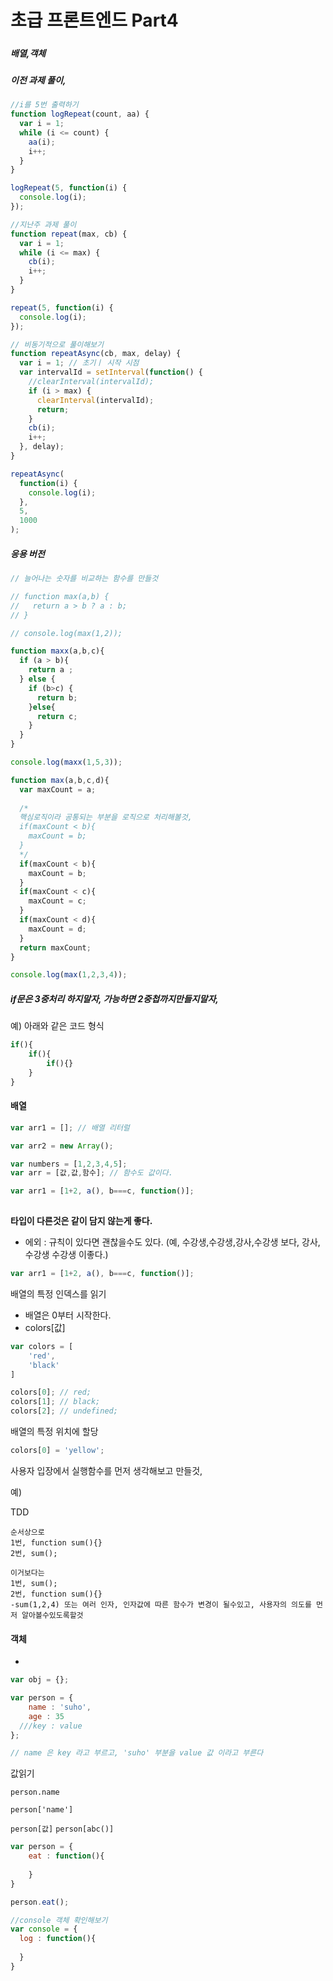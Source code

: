 # 초급 프론트엔드 Part4

> ##### 

##### 배열,객체



##### 이전 과제 풀이,

```javascript
//i를 5번 출력하기
function logRepeat(count, aa) {
  var i = 1;
  while (i <= count) {
    aa(i);
    i++;
  }
}

logRepeat(5, function(i) {
  console.log(i);
});

```

```javascript
//지난주 과제 풀이
function repeat(max, cb) {
  var i = 1;
  while (i <= max) {
    cb(i);
    i++;
  }
}

repeat(5, function(i) {
  console.log(i);
});

```

```javascript
// 비동기적으로 풀이해보기
function repeatAsync(cb, max, delay) {
  var i = 1; // 초기ㅣ 시작 시점
  var intervalId = setInterval(function() {
    //clearInterval(intervalId);
    if (i > max) {
      clearInterval(intervalId);
      return;
    }
    cb(i);
    i++;
  }, delay);
}

repeatAsync(
  function(i) {
    console.log(i);
  },
  5,
  1000
);
```



##### 응용 버전

```javascript
// 늘어나는 숫자를 비교하는 함수를 만들것

// function max(a,b) {
//   return a > b ? a : b;
// }

// console.log(max(1,2));

function maxx(a,b,c){
  if (a > b){
    return a ;
  } else {
    if (b>c) {
      return b;
    }else{
      return c;
    }
  }
}

console.log(maxx(1,5,3));

function max(a,b,c,d){
  var maxCount = a;
  
  /*
  핵심로직이라 공통되는 부분을 로직으로 처리해볼것,
  if(maxCount < b){
    maxCount = b;
  }
  */
  if(maxCount < b){
    maxCount = b;
  }
  if(maxCount < c){
    maxCount = c;
  }
  if(maxCount < d){
    maxCount = d;
  }
  return maxCount;
}

console.log(max(1,2,3,4));


```

##### if문은 3중처리 하지말자, 가능하면 2중첩까지만들지말자,

예) 아래와 같은 코드 형식 

```javascript
if(){
	if(){
		if(){}
	}
}
```



#### 배열

```javascript
var arr1 = []; // 배열 리터럴

var arr2 = new Array();
```



```javascript
var numbers = [1,2,3,4,5];
var arr = [값,값,함수]; // 함수도 값이다.

var arr1 = [1+2, a(), b===c, function()];
            
```



**타입이 다른것은 같이 담지 않는게 좋다.**

- 에외 : 규칙이 있다면 괜찮을수도 있다. (예, 수강생,수강생,강사,수강생 보다, 강사,수강생 수강생 이좋다.)

```javascript
var arr1 = [1+2, a(), b===c, function()];
```



배열의 특정 인덱스를 읽기

- 배열은 0부터 시작한다.
- colors[값]

```javascript
var colors = [
	'red',
	'black'
]

colors[0]; // red;
colors[1]; // black;
colors[2]; // undefined;
```



배열의 특정 위치에 할당

```javascript
colors[0] = 'yellow';
```



사용자 입장에서 실행함수를 먼저 생각해보고 만들것,

예)

TDD

```
순서상으로
1번, function sum(){}
2번, sum();

이거보다는
1번, sum();
2번, function sum(){}
-sum(1,2,4) 또는 여러 인자, 인자값에 따른 함수가 변경이 될수있고, 사용자의 의도를 먼저 알아볼수있도록할것
```



#### 객체

- 

```javascript
var obj = {};

var person = {
	name : 'suho',
	age : 35
  ///key : value
};

// name 은 key 라고 부르고, 'suho' 부분을 value 값 이라고 부른다
```

값읽기

`person.name`

`person['name']`

`person[값]`  `person[abc()]`

```javascript
var person = {
	eat : function(){
	
	}
}

person.eat();

//console 객체 확인해보기
var console = {
  log : function(){
    
  }
}



```

